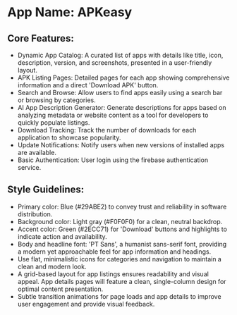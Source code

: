 # **App Name**: APKeasy

## Core Features:

- Dynamic App Catalog: A curated list of apps with details like title, icon, description, version, and screenshots, presented in a user-friendly layout.
- APK Listing Pages: Detailed pages for each app showing comprehensive information and a direct 'Download APK' button.
- Search and Browse: Allow users to find apps easily using a search bar or browsing by categories.
- AI App Description Generator: Generate descriptions for apps based on analyzing metadata or website content as a tool for developers to quickly populate listings.
- Download Tracking: Track the number of downloads for each application to showcase popularity.
- Update Notifications: Notify users when new versions of installed apps are available.
- Basic Authentication: User login using the firebase authentication service.

## Style Guidelines:

- Primary color: Blue (#29ABE2) to convey trust and reliability in software distribution.
- Background color: Light gray (#F0F0F0) for a clean, neutral backdrop.
- Accent color: Green (#2ECC71) for 'Download' buttons and highlights to indicate action and availability.
- Body and headline font: 'PT Sans', a humanist sans-serif font, providing a modern yet approachable feel for app information and headings.
- Use flat, minimalistic icons for categories and navigation to maintain a clean and modern look.
- A grid-based layout for app listings ensures readability and visual appeal. App details pages will feature a clean, single-column design for optimal content presentation.
- Subtle transition animations for page loads and app details to improve user engagement and provide visual feedback.
